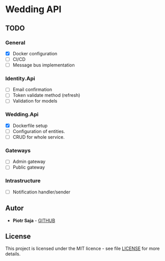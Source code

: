# Wedding API

## TODO

### General

- [x] Docker configuration
- [ ] CI/CD
- [ ] Message bus implementation

### Identity.Api

- [ ] Email confirmation
- [ ] Token validate method (refresh)
- [ ] Validation for models

### Wedding.Api

- [x] Dockerfile setup
- [ ] Configuration of entities.
- [ ] CRUD for whole service.

### Gateways
- [ ] Admin gateway
- [ ] Public gateway

### Intrastructure
- [ ] Notification handler/sender

## Autor

- **Piotr Saja** - [GITHUB]()

## License

This project is licensed under the MIT licence - see file [LICENSE](LICENSE) for more details.